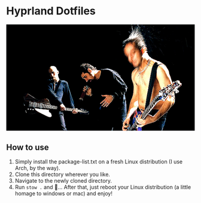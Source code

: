 # Hyprland Dotfiles

![soad](./Pictures/soad.gif)

## How to use

1. Simply install the package-list.txt on a fresh Linux distribution (I use Arch, by the way).
2. Clone this directory wherever you like.
3. Navigate to the newly cloned directory.
4. Run `stow .` and 🙏... After that, just reboot your Linux distribution (a little homage to windows or mac) and enjoy!
